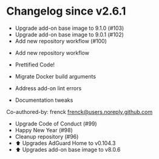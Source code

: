 # Changelog since v2.6.1
- Upgrade add-on base image to 9.1.0 (#103) 
- Upgrade add-on base image to 9.0.1 (#102) 
- Add new repository workflow (#100)

* Add new repository workflow

* Prettified Code!

* Migrate Docker build arguments

* Address add-on lint errors

* Documentation tweaks

Co-authored-by: frenck <frenck@users.noreply.github.com> 
- Upgrade Code of Conduct (#99) 
- Happy New Year (#98) 
- Cleanup repository (#96) 
- ⬆ Upgrades AdGuard Home to v0.104.3 
- ⬆ Upgrades add-on base image to v8.0.6 
